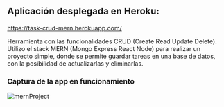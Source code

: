 ## Aplicación desplegada en Heroku:
https://task-crud-mern.herokuapp.com/

Herramienta con las funcionalidades CRUD (Create Read Update Delete). Utilizo el stack MERN (Mongo Express React Node) para realizar un proyecto simple, donde se permite guardar tareas en una base de datos, con la posibilidad de actualizarlas y eliminarlas.

### Captura de la app en funcionamiento
![mernProject](https://user-images.githubusercontent.com/104243618/177796595-22f15d24-05b0-412b-bcaf-e5f324fab920.gif)

